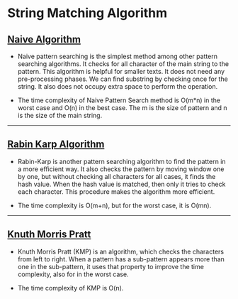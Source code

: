 # String Matching Algorithm

## <a href="https://github.com/sanya2508/String_Algorithm-and-Interview_Problem/blob/master/naive%20algorithm.cpp">Naive Algorithm</a>
 * Naive pattern searching is the simplest method among other pattern searching algorithms. It checks for all character of the main string to the pattern. This algorithm is helpful for smaller texts. It does not need any pre-processing phases. We can find substring by checking once for the string. It also does not occupy extra space to perform the operation.

 * The time complexity of Naive Pattern Search method is O(m*n) in the worst case and O(n) in the best  case. The m is the size of pattern and n is the size of the main string.

<hr/>

## <a href="https://github.com/sanya2508/String_Algorithm-and-Interview_Problem/blob/master/rabin%20carp%20algorithm.cpp">Rabin Karp Algorithm</a>
 * Rabin-Karp is another pattern searching algorithm to find the pattern in a more efficient way. It also checks the pattern by moving window one by one, but without checking all characters for all cases, it finds the hash value. When the hash value is matched, then only it tries to check each character. This procedure makes the algorithm more efficient.

 * The time complexity is O(m+n), but for the worst case, it is O(mn).

<hr/>

## <a href="https://github.com/sanya2508/String_Algorithm-and-Interview_Problem/blob/master/knuth%20morris%20pratt%20algorithm.cpp">Knuth Morris Pratt</a>
 * Knuth Morris Pratt (KMP) is an algorithm, which checks the characters from left to right. When a pattern has a sub-pattern appears more than one in the sub-pattern, it uses that property to improve the time complexity, also for in the worst case.

 * The time complexity of KMP is O(n).
